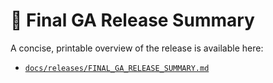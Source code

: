 # 📘 Final GA Release Summary
A concise, printable overview of the release is available here:
- [`docs/releases/FINAL_GA_RELEASE_SUMMARY.md`](./FINAL_GA_RELEASE_SUMMARY.md)